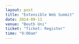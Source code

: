 ```yaml
---
layout: post
title: "Extensible Web Summit"
date: 2014-09-11
venue: "Beuth Uni"
ticket: "Ticket: Register"
time: "9:00am"
---
```

